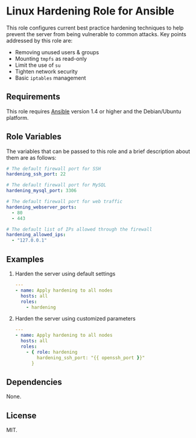 # Linux Hardening Role for Ansible

This role configures current best practice hardening techniques to help prevent the server from being vulnerable to common attacks. Key points addressed by this role are:

* Removing unused users & groups
* Mounting `tmpfs` as read-only
* Limit the use of `su`
* Tighten network security
* Basic `iptables` management

## Requirements

This role requires [Ansible](http://www.ansibleworks.com/) version 1.4 or higher and the Debian/Ubuntu platform.

## Role Variables

The variables that can be passed to this role and a brief description about
them are as follows:

```yaml
# The default firewall port for SSH
hardening_ssh_port: 22

# The default firewall port for MySQL
hardening_mysql_port: 3306

# The default firewall port for web traffic
hardening_webserver_ports:
  - 80
  - 443

# The default list of IPs allowed through the firewall
hardening_allowed_ips:
  - "127.0.0.1"
```

## Examples

1. Harden the server using default settings

    ```yaml
    ---
    - name: Apply hardening to all nodes
      hosts: all
      roles:
        - hardening
    ```

2. Harden the server using customized parameters

    ```yaml
    ---
    - name: Apply hardening to all nodes
      hosts: all
      roles:
        - { role: hardening
            hardening_ssh_port: "{{ openssh_port }}"
          }
    ```

## Dependencies

None.

## License

MIT.
